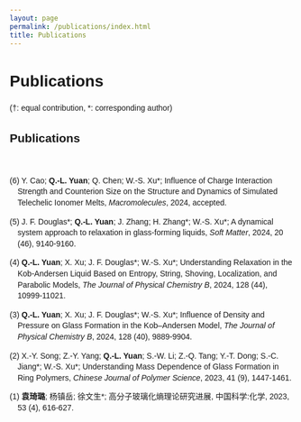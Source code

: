 ```yaml
---
layout: page
permalink: /publications/index.html
title: Publications
---
```


<!DOCTYPE html>
<html>
<head>
  <title>Publications</title>
  <style>
    body {
      font-family: sans-serif;
      line-height: 1.4;
      margin: 20px;
      font-size: 14px; /* Smaller font size */
    }

    h2 {
      margin-top: 30px;
    }

    .publication {
      text-indent: -1em; /* Negative indent for the hanging effect */
      padding-left: 1em; /* Add padding to compensate for the indent */
      margin-bottom: 0.5em; /* Add some spacing between entries */
    }
  </style>
</head>
<body>

  <h1>Publications</h1>

  <p>(†: equal contribution, *: corresponding author)</p>

  <h2>Publications</h2>

  <br>

  <p class="publication">(6) Y. Cao; <b>Q.-L. Yuan</b>; Q. Chen; W.-S. Xu*; Influence of Charge Interaction Strength and Counterion Size on the Structure and Dynamics of Simulated Telechelic Ionomer Melts, <i>Macromolecules</i>, 2024, accepted.</p>

  <p class="publication">(5) J. F. Douglas*; <b>Q.-L. Yuan</b>; J. Zhang; H. Zhang*; W.-S. Xu*; A dynamical system approach to relaxation in glass-forming liquids, <i>Soft Matter</i>, 2024, 20 (46), 9140-9160.</p>

  <p class="publication">(4) <b>Q.-L. Yuan</b>; X. Xu; J. F. Douglas*; W.-S. Xu*; Understanding Relaxation in the Kob-Andersen Liquid Based on Entropy, String, Shoving, Localization, and Parabolic Models, <i>The Journal of Physical Chemistry B</i>, 2024, 128 (44), 10999-11021.</p>

  <p class="publication">(3) <b>Q.-L. Yuan</b>; X. Xu; J. F. Douglas*; W.-S. Xu*; Influence of Density and Pressure on Glass Formation in the Kob–Andersen Model, <i>The Journal of Physical Chemistry B</i>, 2024, 128 (40), 9889-9904.</p>

  <p class="publication">(2) X.-Y. Song; Z.-Y. Yang; <b>Q.-L. Yuan</b>; S.-W. Li; Z.-Q. Tang; Y.-T. Dong; S.-C. Jiang*; W.-S. Xu*; Understanding Mass Dependence of Glass Formation in Ring Polymers, <i>Chinese Journal of Polymer Science</i>, 2023, 41 (9), 1447-1461.</p>

  <p class="publication">(1) <b>袁琦璐</b>; 杨镇岳; 徐文生*; 高分子玻璃化熵理论研究进展, 中国科学:化学, 2023, 53 (4), 616-627.</p>

</body>
</html>


